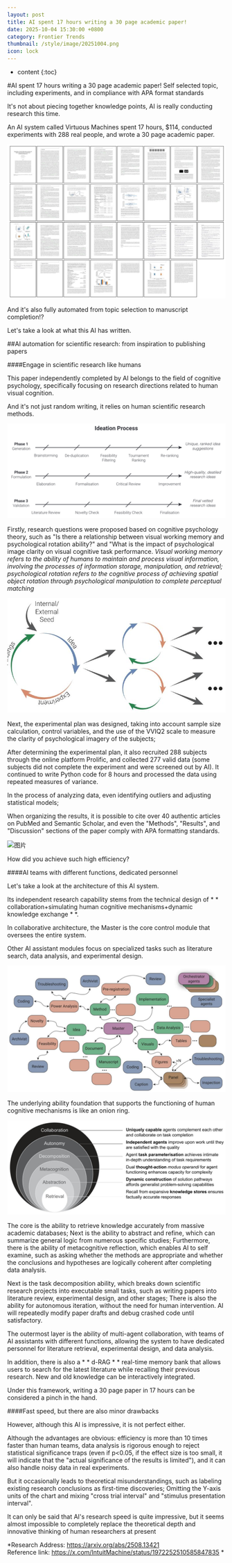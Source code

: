 ```yaml
---
layout: post
title: AI spent 17 hours writing a 30 page academic paper!
date: 2025-10-04 15:30:00 +0800
category: Frontier Trends
thumbnail: /style/image/20251004.png
icon: lock
---
```

* content
{:toc}

#AI spent 17 hours writing a 30 page academic paper! Self selected topic, including experiments, and in compliance with APA format standards

It's not about piecing together knowledge points, AI is really conducting research this time.

An AI system called Virtuous Machines spent 17 hours, $114, conducted experiments with 288 real people, and wrote a 30 page academic paper.

![图片](/style/image/2025-10-04/1.png)

And it's also fully automated from topic selection to manuscript completion!?

Let's take a look at what this AI has written.

##AI automation for scientific research: from inspiration to publishing papers

####Engage in scientific research like humans

This paper independently completed by AI belongs to the field of cognitive psychology, specifically focusing on research directions related to human visual cognition.

And it's not just random writing, it relies on human scientific research methods.

![图片](/style/image/2025-10-04/3.png)

Firstly, research questions were proposed based on cognitive psychology theory, such as "Is there a relationship between visual working memory and psychological rotation ability?" and "What is the impact of psychological image clarity on visual cognitive task performance. *Visual working memory refers to the ability of humans to maintain and process visual information, involving the processes of information storage, manipulation, and retrieval; psychological rotation refers to the cognitive process of achieving spatial object rotation through psychological manipulation to complete perceptual matching*

![图片](/style/image/2025-10-04/4.png)

Next, the experimental plan was designed, taking into account sample size calculation, control variables, and the use of the VVIQ2 scale to measure the clarity of psychological imagery of the subjects;

After determining the experimental plan, it also recruited 288 subjects through the online platform Prolific, and collected 277 valid data (some subjects did not complete the experiment and were screened out by AI). It continued to write Python code for 8 hours and processed the data using repeated measures of variance.

In the process of analyzing data, even identifying outliers and adjusting statistical models;

When organizing the results, it is possible to cite over 40 authentic articles on PubMed and Semantic Scholar, and even the "Methods", "Results", and "Discussion" sections of the paper comply with APA formatting standards.

![图片](/style/image/2025-10-04/5.png)

How did you achieve such high efficiency?

####AI teams with different functions, dedicated personnel

Let's take a look at the architecture of this AI system.

Its independent research capability stems from the technical design of * * collaboration+simulating human cognitive mechanisms+dynamic knowledge exchange * *.

In collaborative architecture, the Master is the core control module that oversees the entire system.

Other AI assistant modules focus on specialized tasks such as literature search, data analysis, and experimental design.

![图片](/style/image/2025-10-04/6.png)

The underlying ability foundation that supports the functioning of human cognitive mechanisms is like an onion ring.

![图片](/style/image/2025-10-04/7.png)

The core is the ability to retrieve knowledge accurately from massive academic databases; Next is the ability to abstract and refine, which can summarize general logic from numerous specific studies; Furthermore, there is the ability of metacognitive reflection, which enables AI to self examine, such as asking whether the methods are appropriate and whether the conclusions and hypotheses are logically coherent after completing data analysis.

Next is the task decomposition ability, which breaks down scientific research projects into executable small tasks, such as writing papers into literature review, experimental design, and other stages; There is also the ability for autonomous iteration, without the need for human intervention. AI will repeatedly modify paper drafts and debug crashed code until satisfactory.

The outermost layer is the ability of multi-agent collaboration, with teams of AI assistants with different functions, allowing the system to have dedicated personnel for literature retrieval, experimental design, and data analysis.

In addition, there is also a * * d-RAG * * real-time memory bank that allows users to search for the latest literature while recalling their previous research. New and old knowledge can be interactively integrated.

Under this framework, writing a 30 page paper in 17 hours can be considered a pinch in the hand.

####Fast speed, but there are also minor drawbacks

However, although this AI is impressive, it is not perfect either.

Although the advantages are obvious: efficiency is more than 10 times faster than human teams, data analysis is rigorous enough to reject statistical significance traps (even if p<0.05, if the effect size is too small, it will indicate that the "actual significance of the results is limited"), and it can also handle noisy data in real experiments.

But it occasionally leads to theoretical misunderstandings, such as labeling existing research conclusions as first-time discoveries; Omitting the Y-axis units of the chart and mixing "cross trial interval" and "stimulus presentation interval".

It can only be said that AI's research speed is quite impressive, but it seems almost impossible to completely replace the theoretical depth and innovative thinking of human researchers at present

*Research Address: https://arxiv.org/abs/2508.13421   
Reference link: https://x.com/IntuitMachine/status/1972252510585847835 *